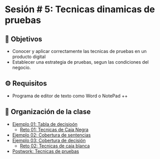 
# Sesión # 5: Tecnicas dinamicas de pruebas

## :dart: Objetivos

- Conocer y aplicar correctamente las tecnicas de pruebas en un producto digital
- Establecer una estrategia de pruebas, segun las condiciones del negocio.


## ⚙ Requisitos

+ Programa de editor de texto como Word o NotePad ++ 

## 📂 Organización de la clase

- [Ejemplo 01:  Tabla de decisioón](./Ejemplo-01/README.md)
    - [Reto  01: Tecnicas de Caja Negra](./Reto-01/README.md)
- [Ejemplo 02: Cobertura de sentencias](./Ejemplo-02/README.md)
- [Ejemplo 03: Cobertura de decisión](./Ejemplo-02/README.md)
    - [Reto 02: Tecnicas de caja blanca](./Reto-02/README.md)
- [Postwork: Tecnicas de pruebas](./Postwork/README.md)




